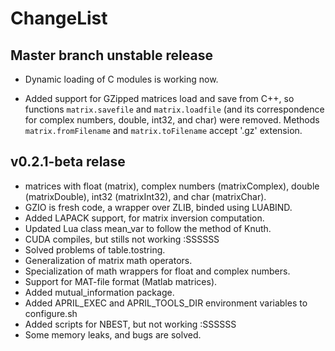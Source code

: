 ChangeList
==========

Master branch unstable release
------------------------------

- Dynamic loading of C modules is working now.

- Added support for GZipped matrices load and save from C++, so functions
  `matrix.savefile` and `matrix.loadfile` (and its correspondence for complex
  numbers, double, int32, and char) were removed. Methods `matrix.fromFilename`
  and `matrix.toFilename` accept '.gz' extension.

v0.2.1-beta relase
------------------

- matrices with float (matrix), complex numbers (matrixComplex), double
  (matrixDouble), int32 (matrixInt32), and char (matrixChar).
- GZIO is fresh code, a wrapper over ZLIB, binded using LUABIND.
- Added LAPACK support, for matrix inversion computation.
- Updated Lua class mean_var to follow the method of Knuth.
- CUDA compiles, but stills not working :SSSSSS
- Solved problems of table.tostring.
- Generalization of matrix math operators.
- Specialization of math wrappers for float and complex numbers.
- Support for MAT-file format (Matlab matrices).
- Added mutual_information package.
- Added APRIL_EXEC and APRIL_TOOLS_DIR environment variables to configure.sh
- Added scripts for NBEST, but not working :SSSSSS
- Some memory leaks, and bugs are solved.
